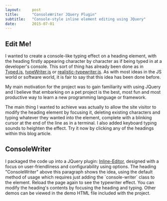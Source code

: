 ```yaml
---
layout:     post
title:      "ConsoleWriter JQuery Plugin"
subtitle:   "Console-style inline element editing using JQuery"
date:       2015-07-01
---
```


<h2 class="console-writer" cw-sound="true" cw-animation="true">Edit Me!</h2>
I wanted to create a console-like typing effect on a heading element, with the heading firstly 
appearing character by character as if being typed in at a developer's console. This sort of thing has already been done
as in <a href="http://www.mattboldt.com/demos/typed-js/">Typed.js</a>,
<a href="http://codepen.io/voronianski/pen/aicwk">typeWriter.js</a> or
<a href="https://github.com/fardjad/realistic-typewriter.js">realistic-typewriter.js</a>. As with most ideas in the JS
world or software world, it is fair to say that this idea has been done before.

My main motivation for the project was to gain familiarity with using JQuery and I believe that embarking on a pet
project is the best, most fun and most productive way to learn a new programming language or framework. 

<p>The main thing I wanted to achieve was actually to allow the site visitor to modify the heading element by focusing it,
deleting existing characters and typing whatever they wanted into the element, complete with a blinking cursor at the end
of the line as in a terminal. I also added keyboard typing sounds to heighten the effect. Try it now by clicking any of
the headings within this blog article.</p>

<h2 class="console-writer" cw-typing-sound="true">ConsoleWriter</h2>
I packaged the code up into a JQuery plugin:
<a href="https://github.com/robinrob/consolewriter.jquery.js">Inline-Editor</a>, designed with a focus on user-friendliness
and configurability using options. The heading "ConsoleWriter" above this paragraph shows the idea, using the default
method of usage which requires just adding the `console-writer` class to the element. Reload the page
again to see the typewriter effect. You can modify the heading's contents by focusing the heading and typing.
Other demos can be viewed in the demo HTML file included with the project.

